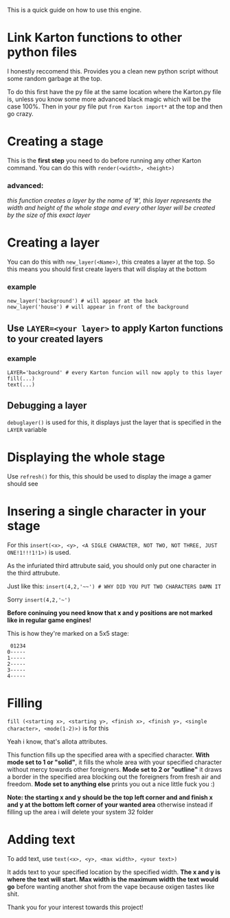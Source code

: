 This is a quick guide on how to use this engine.

# Link Karton functions to other python files

I honestly reccomend this. Provides you a clean new python script without some random garbage at the top.

To do this first have the py file at the same location where the Karton.py file is, unless you know some more advanced black magic which will be the case 100%. Then in your py file put `from Karton import*` at the top and then go crazy.

# Creating a stage
This is the **first step** you need to do before running any other Karton command.
You can do this with `render(<width>, <height>)`
### advanced:
*this function creates a layer by the name of '#', this layer represents the width and height of the whole stage and every other layer will be created by the size of this exact layer*

# Creating a layer
You can do this with `new_layer(<Name>)`, this creates a layer at the top. So this means you should first create layers that will display at the bottom
### example
```
new_layer('background') # will appear at the back
new_layer('house') # will appear in front of the background
```
## Use `LAYER=<your layer>` to apply Karton functions to your created layers
### example
```
LAYER='background' # every Karton funcion will now apply to this layer
fill(...)
text(...)
```
## Debugging a layer
`debuglayer()` is used for this, it displays just the layer that is specified in the `LAYER` variable

# Displaying the whole stage

Use `refresh()` for this, this should be used to display the image a gamer should see

# Insering a single character in your stage

For this `insert(<x>, <y>, <A SIGLE CHARACTER, NOT TWO, NOT THREE, JUST ONE!1!!!1!1>)` is used.

As the infuriated third attrubute said, you should only put one character in the third attrubute.

Just like this: `insert(4,2,'~~') # WHY DID YOU PUT TWO CHARACTERS DAMN IT`

Sorry `insert(4,2,'~')`

**Before coninuing you need know that x and y positions are not marked like in regular game engines!**

This is how they're marked on a 5x5 stage:
```
 01234
0-----
1-----
2-----
3-----
4-----
```
# Filling

`fill (<starting x>, <starting y>, <finish x>, <finish y>, <single character>, <mode(1-2)>)` is for this

Yeah i know, that's allota attributes.

This function fills up the specified area with a specified character. **With mode set to 1 or "solid"**, it fills the whole area with your specified character without mercy towards other foreigners. **Mode set to 2 or "outline"** it draws a border in the specified area blocking out the foreigners from fresh air and freedom. **Mode set to anything else** prints you out a nice little fuck you :)

**Note: the starting x and y should be the top left corner and and finish x and y at the bottom left corner of your wanted area** otherwise instead if filling up the area i will delete your system 32 folder 

# Adding text

To add text, use `text(<x>, <y>, <max width>, <your text>)`

It adds text to your specified location by the specified width. **The x and y is where the text will start. Max width is the maximum width the text would go** before wanting another shot from the vape because oxigen tastes like shit.

Thank you for your interest towards this project!
